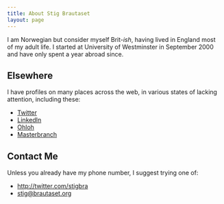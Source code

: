 ```yaml
---
title: About Stig Brautaset
layout: page
---
```


I am Norwegian but consider myself Brit-*ish*, having lived in England
most of my adult life. I started at University of Westminster in
September 2000 and have only spent a year abroad since.

Elsewhere
---------

I have profiles on many places across the web, in various states of
lacking attention, including these:

* [Twitter](http://twitter.com/stigbra)
* [LinkedIn](http://uk.linkedin.com/in/stigbrautaset)
* [Ohloh](https://www.ohloh.net/accounts/stigbra)
* [Masterbranch](http://www.masterbranch.com/developer/stig.brautaset)


Contact Me
----------

Unless you already have my phone number, I suggest trying one of:

* <http://twitter.com/stigbra>
* <stig@brautaset.org>
